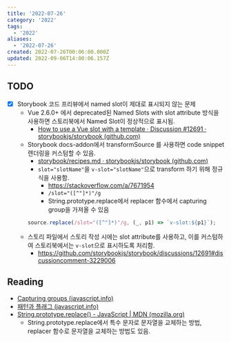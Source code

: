 ```yaml
---
title: '2022-07-26'
category: '2022'
tags:
  - '2022'
aliases:
  - '2022-07-26'
created: 2022-07-26T00:06:00.000Z
updated: 2022-09-06T14:00:06.157Z
---
```


<Metadata />

## TODO

- [x] Storybook 코드 프리뷰에서 named slot이 제대로 표시되지 않는 문제
  - Vue 2.6.0+ 에서 deprecated된 Named Slots with slot attribute 방식을 사용하면 스토리북에서 Named Slot이 정상적으로 표시됨.
    - [How to use a Vue slot with a template · Discussion #12691 · storybookjs/storybook (github.com)](https://github.com/storybookjs/storybook/discussions/12691#discussioncomment-2283376)
  - Storybook docs-addon에서 transformSource 를 사용하면 code snippet 렌더링을 커스텀할 수 있음.
    - [storybook/recipes.md · storybookjs/storybook (github.com)](https://github.com/storybookjs/storybook/blob/7035ea7389393da041985ebc491ee58dedb50d06/code/addons/docs/docs/recipes.md#customizing-source-snippets)
    - `slot="slotName"`을 `v-slot="slotName"`으로 transform 하기 위해 정규식을 사용함.
      - https://stackoverflow.com/a/7671954
      - `/slot="([^"]*)"/g`
      - String.prototype.replace에서 replacer 함수에서 capturing group을 가져올 수 있음
    ```js
    source.replace(/slot="([^"]*)"/g, (_, p1) => `v-slot:${p1}`);
    ```
  - 스토리 파일에서 스토리 작성 시에는 slot attribute를 사용하고, 이를 커스텀하여 스토리북에서는 `v-slot`으로 표시하도록 처리함.
    - https://github.com/storybookjs/storybook/discussions/12691#discussioncomment-3229006

## Reading

- [Capturing groups (javascript.info)](https://ko.javascript.info/regexp-groups#ref-3364)
- [패턴과 플래그 (javascript.info)](https://ko.javascript.info/regexp-introduction#ref-2932)
- [String.prototype.replace() - JavaScript | MDN (mozilla.org)](https://developer.mozilla.org/en-US/docs/Web/JavaScript/Reference/Global_Objects/String/replace)
  - String.prototype.replace에서 특수 문자로 문자열을 교체하는 방법, replacer 함수로 문자열을 교체하는 방법도 있음.
